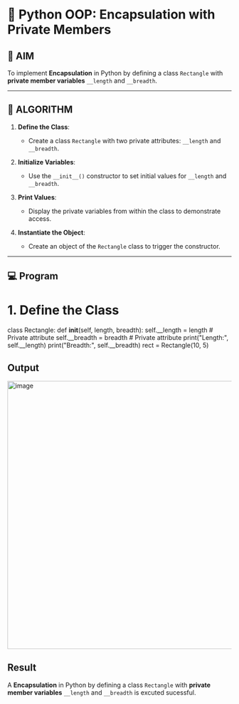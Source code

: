 # 🐍 Python OOP: Encapsulation with Private Members

## 🎯 AIM

To implement **Encapsulation** in Python by defining a class `Rectangle` with **private member variables** `__length` and `__breadth`.

---

## 🧠 ALGORITHM

1. **Define the Class**:
   - Create a class `Rectangle` with two private attributes: `__length` and `__breadth`.

2. **Initialize Variables**:
   - Use the `__init__()` constructor to set initial values for `__length` and `__breadth`.

3. **Print Values**:
   - Display the private variables from within the class to demonstrate access.

4. **Instantiate the Object**:
   - Create an object of the `Rectangle` class to trigger the constructor.

---

## 💻 Program
# 1. Define the Class
class Rectangle:
    def __init__(self, length, breadth):
        self.__length = length      # Private attribute
        self.__breadth = breadth    # Private attribute
        print("Length:", self.__length)
        print("Breadth:", self.__breadth)
rect = Rectangle(10, 5)


## Output
<img width="820" height="602" alt="image" src="https://github.com/user-attachments/assets/68110d56-8d88-46c6-a46e-ae789b594396" />



## Result
A **Encapsulation** in Python by defining a class `Rectangle` with **private member variables** `__length` and `__breadth` is excuted sucessful.

